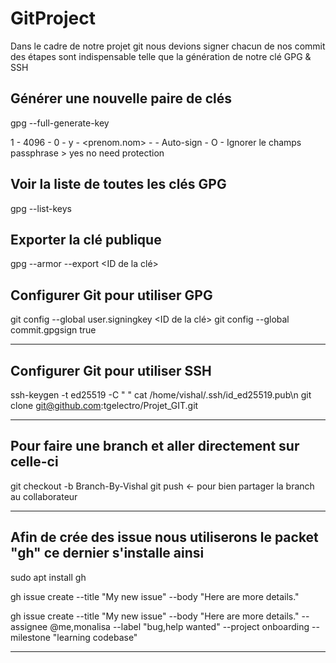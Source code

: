 # GitProject

Dans le cadre de notre projet git nous devions signer chacun de nos commit des étapes sont indispensable telle que la génération de notre clé GPG & SSH

## Générer une nouvelle paire de clés
gpg --full-generate-key

1 - 4096 - 0 - y - <prenom.nom> - <mail git> - Auto-sign - O - Ignorer le champs passphrase > yes no need protection

## Voir la liste de toutes les clés GPG
gpg --list-keys

## Exporter la clé publique
gpg --armor --export <ID de la clé>

## Configurer Git pour utiliser GPG
git config --global user.signingkey <ID de la clé>
git config --global commit.gpgsign true

---------------------

## Configurer Git pour utiliser SSH

ssh-keygen -t ed25519  -C " "
cat /home/vishal/.ssh/id_ed25519.pub\n
git clone git@github.com:tgelectro/Projet_GIT.git

---------------------

## Pour faire une branch et aller directement sur celle-ci

git checkout -b Branch-By-Vishal
git push <- pour bien partager la branch au collaborateur

---------------------

## Afin de crée des issue nous utiliserons le packet "gh" ce dernier s'installe ainsi

sudo apt install gh

gh issue create --title "My new issue" --body "Here are more details."

gh issue create --title "My new issue" --body "Here are more details." --assignee @me,monalisa --label "bug,help wanted" --project onboarding --milestone "learning codebase"

---------------------

